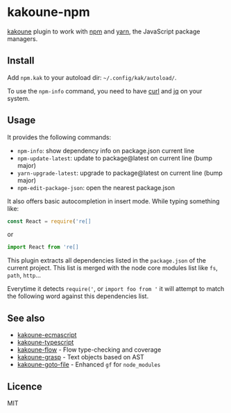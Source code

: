 # kakoune-npm

[kakoune](http://kakoune.org) plugin to work with [npm](https://www.npmjs.com/) and [yarn](https://yarnpkg.com), the JavaScript package managers.

## Install

Add `npm.kak` to your autoload dir: `~/.config/kak/autoload/`.

To use the `npm-info` command, you need to have [curl](https://curl.haxx.se/) and [jq](https://stedolan.github.io/jq/) on your system.

## Usage

It provides the following commands:

- `npm-info`: show dependency info on package.json current line
- `npm-update-latest`: update to package@latest on current line (bump major)
- `yarn-upgrade-latest`: upgrade to package@latest on current line (bump major)
- `npm-edit-package-json`: open the nearest package.json

It also offers basic autocompletion in insert mode. While typing something like:

```js
const React = require('re[]
```

or

```js
import React from 're[]
```

This plugin extracts all dependencies listed in the `package.json` of the current project.
This list is merged with the node core modules list like `fs`, `path`, `http`…

Everytime it detects `require('`, or `import foo from '` it will attempt to match the following word
against this dependencies list.

## See also

- [kakoune-ecmascript](https://github.com/Delapouite/kakoune-ecmascript)
- [kakoune-typescript](https://github.com/atomrc/kakoune-typescript)
- [kakoune-flow](https://github.com/Delapouite/kakoune-flow) - Flow type-checking and coverage
- [kakoune-grasp](https://github.com/Delapouite/kakoune-grasp) - Text objects based on AST
- [kakoune-goto-file](https://github.com/Delapouite/kakoune-goto-file) - Enhanced `gf` for `node_modules`

## Licence

MIT
